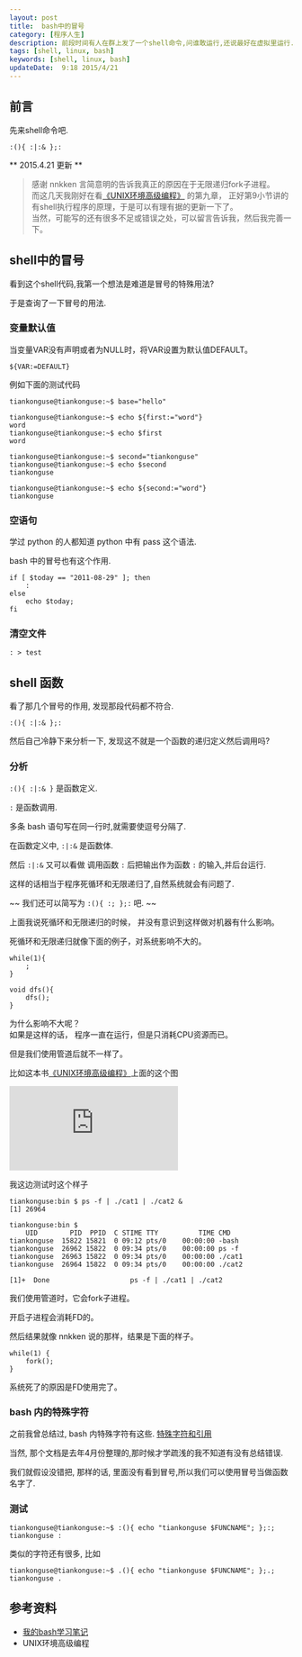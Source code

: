 ```yaml
---  
layout: post
title:  bash中的冒号
category: [程序人生]  
description: 前段时间有人在群上发了一个shell命令,问谁敢运行,还说最好在虚拟里运行.于是我研究了一下.  
tags: [shell, linux, bash]
keywords: [shell, linux, bash]
updateDate:  9:18 2015/4/21
---
```



## 前言

先来shell命令吧.  

```
:(){ :|:& };:
```


** 2015.4.21 更新 **


>  感谢 nnkken  言简意明的告诉我真正的原因在于无限递归fork子进程。  
>  而这几天我刚好在看[《UNIX环境高级编程》][book] 的第九章， 正好第9小节讲的有shell执行程序的原理，于是可以有理有据的更新一下了。  
>  当然，可能写的还有很多不足或错误之处，可以留言告诉我，然后我完善一下。   

  
  
  

## shell中的冒号

看到这个shell代码,我第一个想法是难道是冒号的特殊用法?  

于是查询了一下冒号的用法.  


### 变量默认值

当变量VAR没有声明或者为NULL时，将VAR设置为默认值DEFAULT。  


```
${VAR:=DEFAULT}
```

例如下面的测试代码  

```
tiankonguse@tiankonguse:~$ base="hello"

tiankonguse@tiankonguse:~$ echo ${first:="word"}
word
tiankonguse@tiankonguse:~$ echo $first
word

tiankonguse@tiankonguse:~$ second="tiankonguse"
tiankonguse@tiankonguse:~$ echo $second
tiankonguse

tiankonguse@tiankonguse:~$ echo ${second:="word"}
tiankonguse
```

### 空语句

学过 python 的人都知道 python 中有 pass 这个语法.  

bash 中的冒号也有这个作用.  

```
if [ $today == "2011-08-29" ]; then  
    :  
else  
    echo $today;
fi  
```

### 清空文件

```
: > test
```


## shell 函数


看了那几个冒号的作用, 发现那段代码都不符合.  

```
:(){ :|:& };:
```

然后自己冷静下来分析一下, 发现这不就是一个函数的递归定义然后调用吗?  


### 分析

`:(){ :|:& }` 是函数定义.  

`:` 是函数调用.  

多条 bash 语句写在同一行时,就需要使逗号分隔了.  


在函数定义中, `:|:&` 是函数体.  

然后 `:|:&` 又可以看做 调用函数 `:` 后把输出作为函数 `:` 的输入,并后台运行.  

这样的话相当于程序死循环和无限递归了,自然系统就会有问题了.  

~~ 我们还可以简写为 `:(){ :; };:` 吧.   ~~  

上面我说死循环和无限递归的时候， 并没有意识到这样做对机器有什么影响。  

死循环和无限递归就像下面的例子，对系统影响不大的。  

```
while(1){
    ;
}

void dfs(){
    dfs();
}
```

为什么影响不大呢？  
如果是这样的话， 程序一直在运行，但是只消耗CPU资源而已。  

但是我们使用管道后就不一样了。  

比如这本书[《UNIX环境高级编程》][book]上面的这个图  

![img-shell-pie][]



我这边测试时这个样子  

```
tiankonguse:bin $ ps -f | ./cat1 | ./cat2 &
[1] 26964

tiankonguse:bin $ 
    UID        PID  PPID  C STIME TTY          TIME CMD
tiankonguse  15822 15821  0 09:12 pts/0    00:00:00 -bash
tiankonguse  26962 15822  0 09:34 pts/0    00:00:00 ps -f
tiankonguse  26963 15822  0 09:34 pts/0    00:00:00 ./cat1
tiankonguse  26964 15822  0 09:34 pts/0    00:00:00 ./cat2

[1]+  Done                    ps -f | ./cat1 | ./cat2
```


我们使用管道时，它会fork子进程。  

开启子进程会消耗FD的。  

然后结果就像 nnkken  说的那样，结果是下面的样子。  

```
while(1) { 
    fork(); 
}
```

系统死了的原因是FD使用完了。  



### bash 内的特殊字符

之前我曾总结过, bash 内特殊字符有这些. [特殊字符和引用][bash-study-command-1]   

当然, 那个文档是去年4月份整理的,那时候才学疏浅的我不知道有没有总结错误.  

我们就假设没错把, 那样的话, 里面没有看到冒号,所以我们可以使用冒号当做函数名字了.  

### 测试

```
tiankonguse@tiankonguse:~$ :(){ echo "tiankonguse $FUNCNAME"; };:;
tiankonguse :
```


类似的字符还有很多, 比如  

```
tiankonguse@tiankonguse:~$ .(){ echo "tiankonguse $FUNCNAME"; };.;
tiankonguse .
```

## 参考资料

* [我的bash学习笔记][bash-study]  
* UNIX环境高级编程

[img-shell-pie]: http://tiankonguse.com/lab/cloudLink/weiyun.php?url=/cbecfe4407e95f55e3734485dc5e21d5.jpg
[bash-study-command-1]: https://github.com/tiankonguse/bash-study/blob/master/command.md#%E7%89%B9%E6%AE%8A%E5%AD%97%E7%AC%A6%E5%92%8C%E5%BC%95%E7%94%A8
[bash-study]: https://github.com/tiankonguse/bash-study
[honghuzhilangzixin-7073312]: http://blog.csdn.net/honghuzhilangzixin/article/details/7073312
[prayer-85884]: http://www.cppblog.com/prayer/archive/2009/05/27/85884.html
[book]: https://github.tiankonguse.com/book.html

